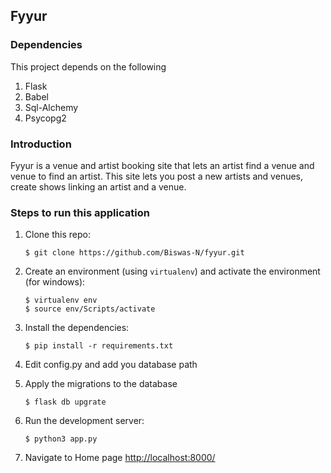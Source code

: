 ## Fyyur

### Dependencies
This project depends on the following
1. Flask
2. Babel
3. Sql-Alchemy
4. Psycopg2

### Introduction

Fyyur is a venue and artist booking site that lets an artist find a venue and venue to find an artist. This site lets you post a new artists and venues, create shows linking an artist and a venue.

### Steps to run this application

1. Clone this repo:

   ```
   $ git clone https://github.com/Biswas-N/fyyur.git
   ```

2. Create an environment (using `virtualenv`) and activate the environment (for windows):
   ```
   $ virtualenv env
   $ source env/Scripts/activate
   ```
3. Install the dependencies:

   ```
   $ pip install -r requirements.txt
   ```

4. Edit config.py and add you database path
5. Apply the migrations to the database

   ```
   $ flask db upgrate
   ```

6. Run the development server:

   ```
   $ python3 app.py
   ```

7. Navigate to Home page [http://localhost:8000/](http://localhost:8000/)
